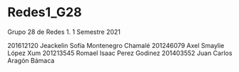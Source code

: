 # Redes1_G28
Grupo 28 de Redes 1. 1 Semestre 2021

201612120	Jeackelin Sofía Montenegro Chamalé
201246079	Axel Smaylie López Xum
201213545	Romael Isaac Perez Godinez
201403552	Juan Carlos Aragón Bámaca
